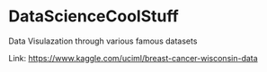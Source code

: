 # DataScienceCoolStuff
Data Visulazation through various famous datasets


Link: https://www.kaggle.com/uciml/breast-cancer-wisconsin-data
